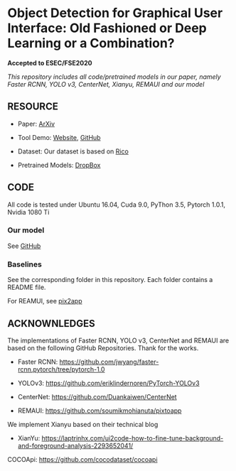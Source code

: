 # Object Detection for Graphical User Interface: Old Fashioned or Deep Learning or a Combination?

**Accepted to ESEC/FSE2020**

*This repository includes all code/pretrained models in our paper, namely Faster RCNN, YOLO v3, CenterNet, Xianyu, REMAUI and our model*


## RESOURCE

- Paper: [ArXiv](https://arxiv.org/abs/2008.05132)
- Tool Demo: [Website](http://uied.online), [GitHub](https://github.com/MulongXie/UIED-WebAPP)
- Dataset: Our dataset is based on [Rico](https://interactionmining.org/rico)

- Pretrained Models: [DropBox](https://www.dropbox.com/sh/xm1ssjkrqep3tah/AADwr4TAaVGak6wx57xuTVZsa?dl=0)


## CODE
All code is tested under Ubuntu 16.04, Cuda 9.0, PyThon 3.5, Pytorch 1.0.1, Nvidia 1080 Ti


### Our model

See [GitHub](https://github.com/MulongXie/UIED)


### Baselines

See the corresponding folder in this repository. Each folder contains a README file.

For REAMUI, see [pix2app](https://github.com/soumikmohianuta/pixtoapp)


## ACKNOWNLEDGES

The implementations of Faster RCNN, YOLO v3, CenterNet and REMAUI are based on the following GitHub Repositories. Thank for the works.

- Faster RCNN: https://github.com/jwyang/faster-rcnn.pytorch/tree/pytorch-1.0

- YOLOv3: https://github.com/eriklindernoren/PyTorch-YOLOv3

- CenterNet: https://github.com/Duankaiwen/CenterNet

- REMAUI: https://github.com/soumikmohianuta/pixtoapp

We implement Xianyu based on their technical blog

- XianYu: https://laptrinhx.com/ui2code-how-to-fine-tune-background-and-foreground-analysis-2293652041/

COCOApi: https://github.com/cocodataset/cocoapi
